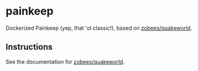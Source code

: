 # painkeep

Dockerized Painkeep (yep, that 'ol classic!), based on [zobees/quakeworld](https://github.com/zobees/docker-quakeworld).

## Instructions

See the documentation for [zobees/quakeworld](https://github.com/zobees/docker-quakeworld).